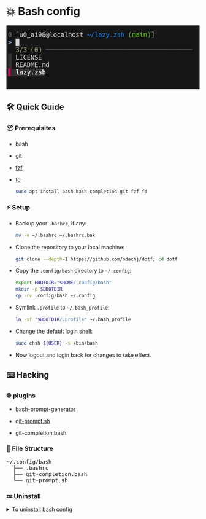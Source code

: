 # 💥 Bash config

![Screenshot 01](./screenshots/01.jpg)

## 🛠 Quick Guide

### 📦 Prerequisites

- bash
- git
- [fzf](https://github.com/junegunn/fzf)
- [fd](https://github.com/sharkdp/fd)

  ```sh
  sudo apt install bash bash-completion git fzf fd
  ```

### ⚡ Setup

- Backup your `.bashrc`, if any:

  ```sh
  mv -v ~/.bashrc ~/.bashrc.bak
  ```

- Clone the repository to your local machine:

  ```sh
  git clone --depth=1 https://github.com/ndachj/dotf; cd dotf
  ```

- Copy the `.config/bash` directory to `~/.config`:

  ```sh
  export BDOTDIR="$HOME/.config/bash"
  mkdir -p $BDOTDIR
  cp -rv .config/bash ~/.config
  ```

- Symlink `.profile` to `~/.bash_profile`:

  ```sh
  ln -sf "$BDOTDIR/.profile" ~/.bash_profile
  ```

- Change the default login shell:

  ```sh
  sudo chsh ${USER} -s /bin/bash
  ```

- Now logout and login back for changes to take effect.

## ⌨️ Hacking

### 🌐 plugins

- [bash-prompt-generator](https://github.com/Scriptim/bash-prompt-generator)

- [git-prompt.sh](https://github.com/git/git/blob/master/contrib/completion/git-prompt.sh)

- git-completion.bash

### 📂 File Structure

<pre>
~/.config/bash
  ├── .bashrc
  ├── git-completion.bash
  └── git-prompt.sh
</pre>

### 💤 Uninstall

<details><summary>To uninstall bash config</summary>

- Remove the `$BDOTDIR` and `.bash_profile`:

  ```sh
  rm -rfv "$BDOTDIR" ~/.bash_profile
  ```

- Then **restore** your original `.bashrc`:

  ```sh
  mv ~/.bashrc.bak ~/.bashrc
  ```

</details>
